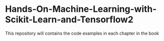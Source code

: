 # Hands-On-Machine-Learning-with-Scikit-Learn-and-Tensorflow2
This repository will contains the code examples in each chapter in the book
